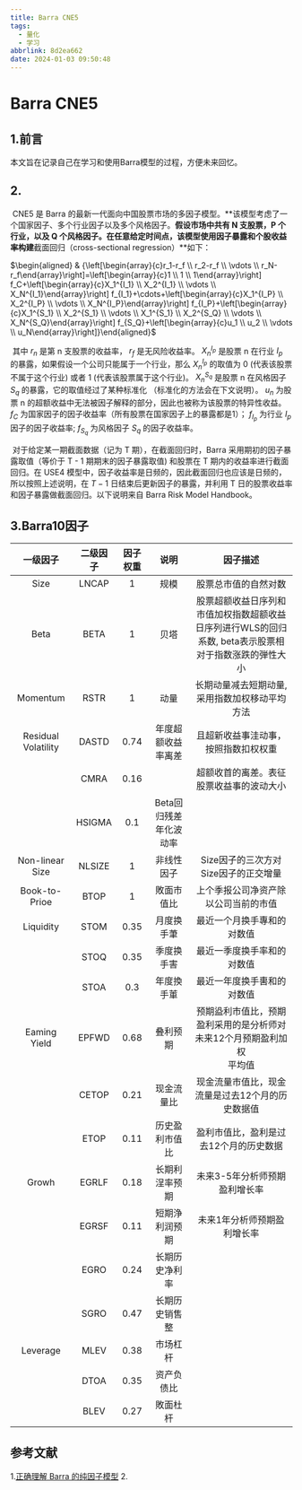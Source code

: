 ```yaml
---
title: Barra CNE5
tags:
  - 量化
  - 学习
abbrlink: 8d2ea662
date: 2024-01-03 09:50:48
---
```

# Barra CNE5
## 1.前言
本文旨在记录自己在学习和使用Barra模型的过程，方便未来回忆。

## 2.

​		CNE5 是 Barra 的最新一代面向中国股票市场的多因子模型。**该模型考虑了一个国家因子、多个行业因子以及多个风格因子。**假设市场中共有 N 支股票，P 个行业，以及 Q 个风格因子。在任意给定时间点，该模型使用因子暴露和个股收益率构建**截面回归（cross-sectional regression）**如下：

$\begin{aligned} & {\left[\begin{array}{c}r_1-r_f \\ r_2-r_f \\ \vdots \\ r_N-r_f\end{array}\right]=\left[\begin{array}{c}1 \\ 1 \\ 1\end{array}\right] f_C+\left[\begin{array}{c}X_1^{I_1} \\ X_2^{I_1} \\ \vdots \\ X_N^{I_1}\end{array}\right] f_{I_1}+\cdots+\left[\begin{array}{c}X_1^{I_P} \\ X_2^{I_P} \\ \vdots \\ X_N^{I_P}\end{array}\right] f_{I_P}+\left[\begin{array}{c}X_1^{S_1} \\ X_2^{S_1} \\ \vdots \\ X_1^{S_1} \\ X_2^{S_Q} \\ \vdots \\ X_N^{S_Q}\end{array}\right] f_{S_Q}+\left[\begin{array}{c}u_1 \\ u_2 \\ \vdots \\ u_N\end{array}\right]}\end{aligned}$

​		其中 $r_n$ 是第 $\mathrm{n}$ 支股票的收益率， $r_f$ 是无风险收益率。 $X_n^{I_p}$ 是股票 $\mathrm{n}$ 在行业 $I_p$ 的暴露，如果假设一个公司只能属于一个行业，那么 $X_n^{I_p}$ 的取值为 0 (代表该股票不属于这个行业) 或者 1 (代表该股票属于这个行业)。 $X_n^{S_q}$ 是股票 $\mathrm{n}$ 在风格因子 $S_q$ 的暴露，它的取值经过了某种标准化
（标准化的方法会在下文说明）。 $u_n$ 为股票 $\mathrm{n}$ 的超额收益中无法被因子解释的部分，因此也被称为该股票的特异性收益。 $f_C$ 为国家因子的因子收益率（所有股票在国家因子上的暴露都是1）； $f_{I_p}$ 为行业 $I_p$ 因子的因子收益率; $f_{S_q}$ 为风格因子 $S_q$ 的因子收益率。

​		对于给定某一期截面数据（记为 $\mathrm{T}$ 期），在截面回归时，Barra 采用期初的因子暴露取值（等价于 $\mathrm{T}$ - 1 期期末的因子暴露取值) 和股票在 T 期内的收益率进行截面回归。在 USE4 模型中，因子收益率是日频的，因此截面回归也应该是日频的，所以按照上述说明，在 $T-1$ 日结束后更新因子的暴露，并利用 T 日的股票收益率和因子暴露做截面回归。以下说明来自 Barra Risk Model Handbook。

## 3.Barra10因子

|      一级因子       | 二级因子 | 因子权重 |          说明          |                           因子描述                           |
| :-----------------: | :------: | :------: | :--------------------: | :----------------------------------------------------------: |
|        Size         |  LNCAP   |    1     |          规模          |                     股票总市值的自然对数                     |
|        Beta         |   BETA   |    1     |          贝塔          | 股票超额收益日序列和市值加权指数超额收益日序列进行WLS的回归系数, beta表示股票相对于指数涨跌的弾性大小 |
|      Momentum       |   RSTR   |    1     |          动量          |        长期动量减去短期动量, 采用指数加权移动平均方法        |
| Residual Volatility |  DASTD   |   0.74   |   年度超额收益率离差   |             且超新收益事洼动事，按照指数扣权权重             |
|                     |   CMRA   |   0.16   |                        |           超额收首的离差。表征股票收益事的波动大小           |
|                     |  HSIGMA  |   0.1    | Beta回归残差年化波动率 |                                                              |
|   Non-linear Size   |  NLSIZE  |    1     |       非线性因子       |             Size因子的三次方对Size因子的正交增量             |
|    Book-to-Prioe    |   BTOP   |    1     |       敗面市值比       |             上个季报公司净资产除以公司当前的市值             |
|      Liquidity      |   STOM   |   0.35   |       月度换手茟       |                  最近一个月换手專和的对数值                  |
|                     |   STOQ   |   0.35   |       季度换手害       |                  最近一季度换手率和的对数值                  |
|                     |   STOA   |   0.3    |       年度換手莗       |                  最近一年度换手軎和的对数值                  |
|    Eaming Yield     |  EPFWD   |   0.68   |        叠利预期        | 预期盕利市值比，预期盈利采用的是分析师对未来12个月预期盈利加权 <br> 平均值 |
|                     |  CETOP   |   0.21   |       现金流量比       |       现金流量市值比，现金流量是过去12个月的历史数据值       |
|                     |   ETOP   |   0.11   |     历史盈利市值比     |            盈利市值比，盈利是过去12个月的历史数据            |
|        Growh        |  EGRLF   |   0.18   |     长期利浧率预期     |                未来3-5年分析师预期盈利增长率                 |
|                     |  EGRSF   |   0.11   |     短期浄利润预期     |                 未来1年分析师预期盈利增长率                  |
|                     |   EGRO   |   0.24   |     长期历史净利率     |                                                              |
|                     |   SGRO   |   0.47   |     长期历史销售整     |                                                              |
|      Leverage       |   MLEV   |   0.38   |        市场杠杆        |                                                              |
|                     |   DTOA   |   0.35   |       资产负债比       |                                                              |
|                     |   BLEV   |   0.27   |        敗面杜杆        |                                                              |

## 参考文献

1.[正确理解 Barra 的纯因子模型](https://zhuanlan.zhihu.com/p/38280638)
2.